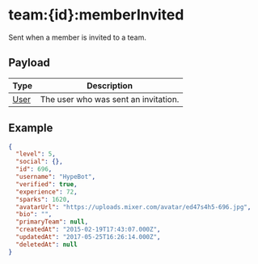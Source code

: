 # team:{id}:memberInvited

Sent when a member is invited to a team.

## Payload
|Type|Description|
|----|-----------|
|[User](/rest/index.html#/User)|The user who was sent an invitation.|

## Example
```json
{
  "level": 5,
  "social": {},
  "id": 696,
  "username": "HypeBot",
  "verified": true,
  "experience": 72,
  "sparks": 1620,
  "avatarUrl": "https://uploads.mixer.com/avatar/ed47s4h5-696.jpg",
  "bio": "",
  "primaryTeam": null,
  "createdAt": "2015-02-19T17:43:07.000Z",
  "updatedAt": "2017-05-25T16:26:14.000Z",
  "deletedAt": null
}
```
